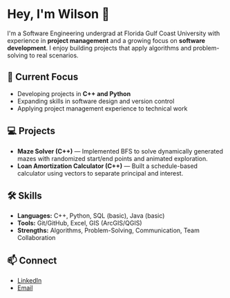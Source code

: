 # Hey, I'm Wilson 👋

I'm a Software Engineering undergrad at Florida Gulf Coast University with experience in **project management** and a growing focus on **software development**. I enjoy building projects that apply algorithms and problem-solving to real scenarios.

## 🔭 Current Focus
- Developing projects in **C++ and Python**
- Expanding skills in software design and version control
- Applying project management experience to technical work

## 💻 Projects
- **Maze Solver (C++)** — Implemented BFS to solve dynamically generated mazes with randomized start/end points and animated exploration.  
- **Loan Amortization Calculator (C++)** — Built a schedule-based calculator using vectors to separate principal and interest.  

## 🛠 Skills
- **Languages:** C++, Python, SQL (basic), Java (basic)  
- **Tools:** Git/GitHub, Excel, GIS (ArcGIS/QGIS)  
- **Strengths:** Algorithms, Problem-Solving, Communication, Team Collaboration  

## 📫 Connect
- [LinkedIn](https://www.linkedin.com/in/wagomez)
- [Email](mailto:wagomez1230@gmail.com)

